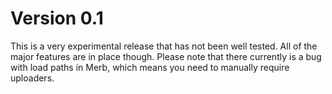 # Version 0.1

This is a very experimental release that has not been well tested. All of the major features are in place though. Please note that there currently is a bug with load paths in Merb, which means you need to manually require uploaders.